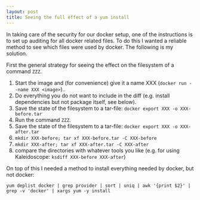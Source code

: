 ```yaml
---
layout: post
title: Seeing the full effect of a yum install
---
```


In taking care of the security for our docker setup, one of the instructions is
to set up auditing for all docker related files.  To do this I wanted a reliable
method to see which files were used by docker.  The following is my solution.

First the general strategy for seeing the effect on the filesystem of a command
`ZZZ`.

1. Start the image and (for convenience) give it a name XXX (`docker run --name XXX <image>`)..
2. Do everything you do not want to include in the diff (e.g. install
  dependencies but not package itself, see below).
3. Save the state of the filesystem to a tar-file: `docker export XXX -o XXX-before.tar`
4. Run the command `ZZZ`.
5. Save the state of the filesystem to a tar-file: `docker export XXX -o XXX-after.tar`
6. `mkdir XXX-before; tar xf XXX-before.tar -C XXX-before`
7. `mkdir XXX-after; tar xf XXX-after.tar -C XXX-after`
8. compare the directories with whatever tools you like (e.g. for using
  Kaleidoscope: `ksdiff XXX-before XXX-after`)

On top of this I needed a method to install everything needed by docker, but not docker:

    yum deplist docker | grep provider | sort | uniq | awk '{print $2}' | grep -v 'docker' | xargs yum -y install
